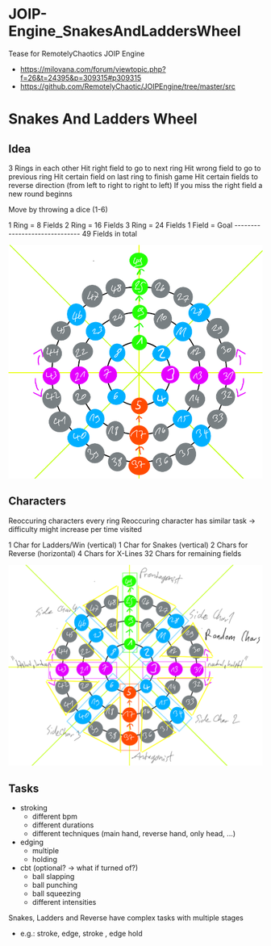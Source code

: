 # JOIP-Engine_SnakesAndLaddersWheel

Tease for RemotelyChaotics JOIP Engine

- https://milovana.com/forum/viewtopic.php?f=26&t=24395&p=309315#p309315
- https://github.com/RemotelyChaotic/JOIPEngine/tree/master/src

# Snakes And Ladders Wheel

## Idea

3 Rings in each other
Hit right field to go to next ring
Hit wrong field to go to previous ring
Hit certain field on last ring to finish game
Hit certain fields to reverse direction (from left to right to right to left)
If you miss the right field a new round beginns

Move by throwing a dice (1-6)

1 Ring = 8 Fields
2 Ring = 16 Fields
3 Ring = 24 Fields
1 Field = Goal -_-_-_-_-_-_-_-_-_-_-_-_-_-_-_-_-_-_-_-_-_-_-_-_-_-_-_-_-_-_
49 Fields in total

![Fields](https://raw.githubusercontent.com/BrightSprinkler/JOIP-Engine-SnakesAndLaddersWheel/main/Fields.png)

## Characters

Reoccuring characters every ring
Reoccuring character has similar task -> difficulty might increase per time visited

1 Char for Ladders/Win (vertical)
1 Char for Snakes (vertical)
2 Chars for Reverse (horizontal)
4 Chars for X-Lines
32 Chars for remaining fields

![Characters](https://raw.githubusercontent.com/BrightSprinkler/JOIP-Engine-SnakesAndLaddersWheel/main/Characters.png)

## Tasks

- stroking
  - different bpm
  - different durations
  - different techniques (main hand, reverse hand, only head, ...)
- edging
  - multiple
  - holding
- cbt (optional? -> what if turned of?)
  - ball slapping
  - ball punching
  - ball squeezing
  - different intensities

Snakes, Ladders and Reverse have complex tasks with multiple stages

- e.g.: stroke, edge, stroke , edge hold
